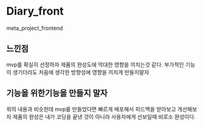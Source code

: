 # Diary_front
meta_project_frontend

## 느낀점
mvp를 확실히 선정하자 제품의 완성도에 막대한 영향을 끼치는것 같다.
부가적인 기능이 생기더라도 처음에 생각한 방향성에 영향을 끼치게 만들지말자

## 기능을 위한기능을 만들지 말자
위의 내용과 비슷한데 mvp를 만들었다면 빠르게 배포해서 피드백을 받아보고 개선해보자
제품의 완성은 내가 코딩을 끝낸 것이 아니라 사용자에게 선보일때 비로소 완성이다.
